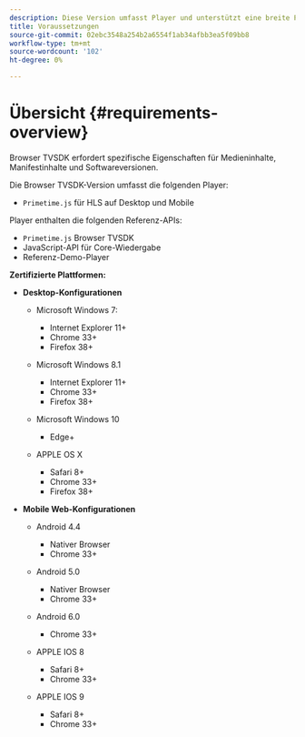 ```yaml
---
description: Diese Version umfasst Player und unterstützt eine breite Palette von Browsern.
title: Voraussetzungen
source-git-commit: 02ebc3548a254b2a6554f1ab34afbb3ea5f09bb8
workflow-type: tm+mt
source-wordcount: '102'
ht-degree: 0%

---
```


# Übersicht {#requirements-overview}

Browser TVSDK erfordert spezifische Eigenschaften für Medieninhalte, Manifestinhalte und Softwareversionen.

Die Browser TVSDK-Version umfasst die folgenden Player:

* `Primetime.js` für HLS auf Desktop und Mobile

Player enthalten die folgenden Referenz-APIs:

* `Primetime.js` Browser TVSDK
* JavaScript-API für Core-Wiedergabe
* Referenz-Demo-Player

**Zertifizierte Plattformen:**

* **Desktop-Konfigurationen**

   * Microsoft Windows 7:

      * Internet Explorer 11+
      * Chrome 33+
      * Firefox 38+

   * Microsoft Windows 8.1

      * Internet Explorer 11+
      * Chrome 33+
      * Firefox 38+

   * Microsoft Windows 10

      * Edge+

   * APPLE OS X

      * Safari 8+
      * Chrome 33+
      * Firefox 38+

* **Mobile Web-Konfigurationen**

   * Android 4.4

      * Nativer Browser
      * Chrome 33+

   * Android 5.0

      * Nativer Browser
      * Chrome 33+

   * Android 6.0

      * Chrome 33+

   * APPLE IOS 8

      * Safari 8+
      * Chrome 33+

   * APPLE IOS 9

      * Safari 8+
      * Chrome 33+
